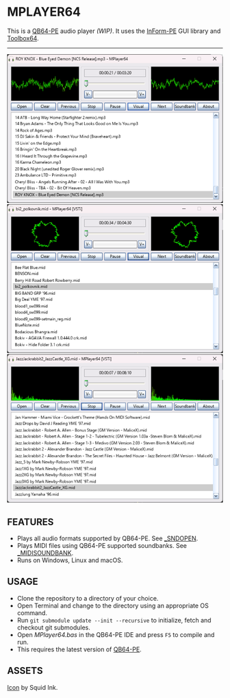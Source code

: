 # MPLAYER64

This is a [QB64-PE](https://www.qb64phoenix.com/) audio player *(WIP)*. It uses the [InForm-PE](https://github.com/a740g/InForm-PE) GUI library and [Toolbox64](https://github.com/a740g/Toolbox64).

---

![Screenshot 1](screenshots/screenshot1.png)
![Screenshot 2](screenshots/screenshot2.png)
![Screenshot 3](screenshots/screenshot3.png)

## FEATURES

- Plays all audio formats supported by QB64-PE. See [_SNDOPEN](https://qb64phoenix.com/qb64wiki/index.php/SNDOPEN).
- Plays MIDI files using QB64-PE supported soundbanks. See [_MIDISOUNDBANK](https://qb64phoenix.com/qb64wiki/index.php/MIDISOUNDBANK).
- Runs on Windows, Linux and macOS.

## USAGE

- Clone the repository to a directory of your choice.
- Open Terminal and change to the directory using an appropriate OS command.
- Run `git submodule update --init --recursive` to initialize, fetch and checkout git submodules.
- Open *MPlayer64.bas* in the QB64-PE IDE and press `F5` to compile and run.
- This requires the latest version of [QB64-PE](https://github.com/QB64-Phoenix-Edition/QB64pe/releases/latest).

## ASSETS

[Icon](https://icon-icons.com/users/l8q2uu8SBvMRIxTWnbIju/icon-sets/) by Squid Ink.

